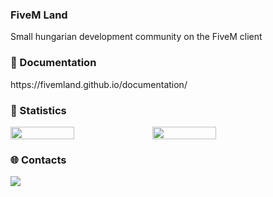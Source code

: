 <h3>FiveM Land</h3>
<p style="text-align:left">
Small hungarian development community on the FiveM client</div>
</p>
<h3>🔗 Documentation</h3> 
https://fivemland.github.io/documentation/
<br>
<h3>📌 Statistics</h3>
<div style="display:flex;">
<img width="45%" src="https://github-readme-stats.vercel.app/api?username=csokihun&layout=compact&theme=merko&show_icons=true&hide_border=true"/>
<img width="45%" src="https://github-readme-stats.vercel.app/api?username=sadam376&layout=compact&theme=merko&show_icons=true&hide_border=true"/>
</div>
<h3>🌐 Contacts</h3>
<a href="https://discord.gg/Zdaqj5EM5Z"><img src="https://img.shields.io/discord/873627273738203197?style=for-the-badge&logo=discord&labelColor=7289da&logoColor=white&color=2c2f33&label=Discord"/></a>
